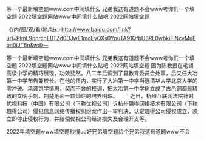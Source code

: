 等一个最新填空题www.com中间填什么
兄弟我这有道题不会www考你们一个填空题
2022填空题网站www中间填什么贴吧
2022网站填空题


《/内/部/观/看/地/址👉http://www.baidu.com/link?url=PImL9pnrcnEBTZd0DJwE1moEyQXs0YpuTA91QfbU6RL0wbkiFlNcvMuEbn0iJT6n&wd》--

等一个最新填空题www.com中间填什么
兄弟我这有道题不会www考你们一个填空题
2022填空题网站www中间填什么贴吧
2022网站填空题
因为陈教授在毛铺高级中学的精巧展现，功效斐然。八二年后调到了县教育委员会处事，后又任大冶第一中学布告兼校长。在他的任内，实行了大冶第一中学当选清华大学北京大学的零冲破。承袭饱学慎思，契而不舍的校训，把大冶第一中学树立成了古邑铜都最精致的文明手刺，荆楚地面一颗灿烂的培养明珠。
　　近日，杭州互联网法院针对优视科技（中国）有限公司（下称优视公司）诉杭州趣得网络技术有限公司（下称趣得公司）侵犯信息网络传播权纠纷案作出一审判决，认定趣得公司侵权成立，须立即停止侵权行为，并赔偿优视公司经济损失及合理开支等。





2022年填空题www填空题秒懂uc好兄弟填空题给个兄弟我这有道题www不会
